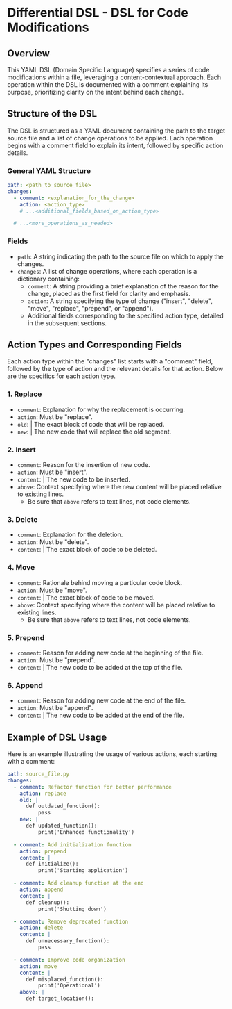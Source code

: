# Differential DSL - DSL for Code Modifications

## Overview

This YAML DSL (Domain Specific Language) specifies a series of code modifications within a file, leveraging a content-contextual approach. Each operation within the DSL is documented with a comment explaining its purpose, prioritizing clarity on the intent behind each change.

## Structure of the DSL

The DSL is structured as a YAML document containing the path to the target source file and a list of change operations to be applied. Each operation begins with a comment field to explain its intent, followed by specific action details.

### General YAML Structure

```yaml
path: <path_to_source_file>
changes:
  - comment: <explanation_for_the_change>
    action: <action_type>
    # ...<additional_fields_based_on_action_type>

  # ...<more_operations_as_needed>
```

### Fields

- `path`: A string indicating the path to the source file on which to apply the changes.
- `changes`: A list of change operations, where each operation is a dictionary containing:
  - `comment`: A string providing a brief explanation of the reason for the change, placed as the first field for clarity and emphasis.
  - `action`: A string specifying the type of change ("insert", "delete", "move", "replace", "prepend", or "append").
  - Additional fields corresponding to the specified action type, detailed in the subsequent sections.

## Action Types and Corresponding Fields

Each action type within the "changes" list starts with a "comment" field, followed by the type of action and the relevant details for that action. Below are the specifics for each action type.

### 1. Replace

- `comment`: Explanation for why the replacement is occurring.
- `action`: Must be "replace".
- `old`: |
  The exact block of code that will be replaced.
- `new`: |
  The new code that will replace the old segment.

### 2. Insert

- `comment`: Reason for the insertion of new code.
- `action`: Must be "insert".
- `content`: |
  The new code to be inserted.
- `above`: Context specifying where the new content will be placed relative to existing lines.
  - Be sure that `above` refers to text lines, not code elements.

### 3. Delete

- `comment`: Explanation for the deletion.
- `action`: Must be "delete".
- `content`: |
  The exact block of code to be deleted.

### 4. Move

- `comment`: Rationale behind moving a particular code block.
- `action`: Must be "move".
- `content`: |
  The exact block of code to be moved.
- `above`: Context specifying where the content will be placed relative to existing lines.
  - Be sure that `above` refers to text lines, not code elements.

### 5. Prepend

- `comment`: Reason for adding new code at the beginning of the file.
- `action`: Must be "prepend".
- `content`: |
  The new code to be added at the top of the file.

### 6. Append

- `comment`: Reason for adding new code at the end of the file.
- `action`: Must be "append".
- `content`: |
  The new code to be added at the end of the file.

## Example of DSL Usage

Here is an example illustrating the usage of various actions, each starting with a comment:

```yaml
path: source_file.py
changes:
  - comment: Refactor function for better performance
    action: replace
    old: |
      def outdated_function():
          pass
    new: |
      def updated_function():
          print('Enhanced functionality')

  - comment: Add initialization function
    action: prepend
    content: |
      def initialize():
          print('Starting application')

  - comment: Add cleanup function at the end
    action: append
    content: |
      def cleanup():
          print('Shutting down')

  - comment: Remove deprecated function
    action: delete
    content: |
      def unnecessary_function():
          pass

  - comment: Improve code organization
    action: move
    content: |
      def misplaced_function():
          print('Operational')
    above: |
      def target_location():
```
